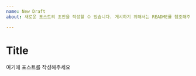 ```yaml
---
name: New Draft
about: 새로운 포스트의 초안을 작성할 수 있습니다. 게시하기 위해서는 README를 참조해주세요.

---
```


# Title

여기에 포스트를 작성해주세요
